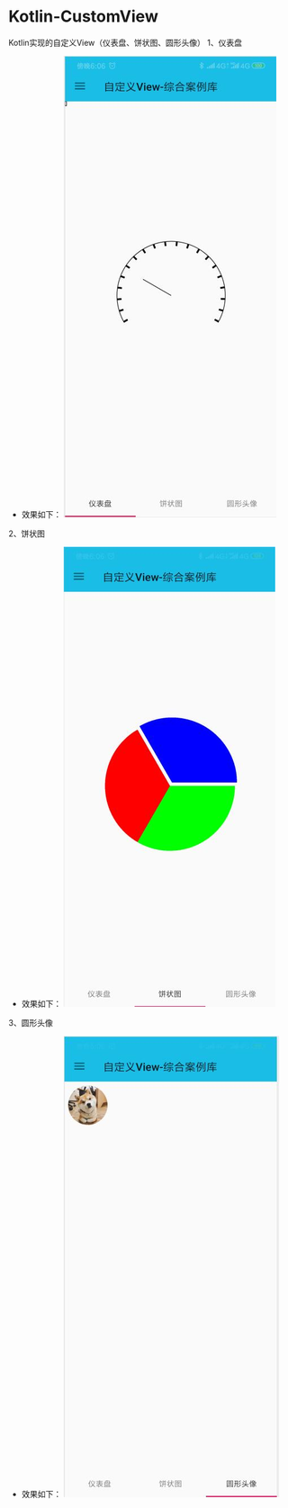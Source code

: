 # Kotlin-CustomView
Kotlin实现的自定义View（仪表盘、饼状图、圆形头像）
1、仪表盘
- 效果如下：
![图1 仪表盘](https://github.com/wangshuaialex/Kotlin-CustomView/blob/master/app/src/main/assets/DashBoardView.jpg)

2、饼状图
- 效果如下：
![图2 饼状图](https://github.com/wangshuaialex/Kotlin-CustomView/blob/master/app/src/main/assets/PieChartView.jpg)

3、圆形头像
- 效果如下：
![图3 圆形头像](https://github.com/wangshuaialex/Kotlin-CustomView/blob/master/app/src/main/assets/CircleIconView.jpg)
